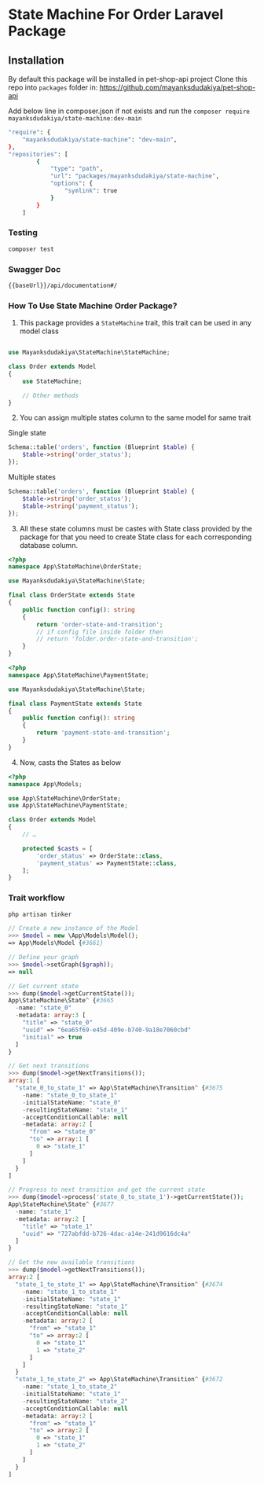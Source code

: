 # State Machine For Order Laravel Package

## Installation

By default this package will be installed in pet-shop-api project
Clone this repo into `packages` folder in: https://github.com/mayanksdudakiya/pet-shop-api

Add below line in composer.json if not exists and run the `composer require mayanksdudakiya/state-machine:dev-main`

```bash
"require": {
    "mayanksdudakiya/state-machine": "dev-main",
},
"repositories": [
        {
            "type": "path",
            "url": "packages/mayanksdudakiya/state-machine",
            "options": {
                "symlink": true
            }
        }
    ]
```


### Testing

```bash
composer test
```

### Swagger Doc

```bash
{{baseUrl}}/api/documentation#/
```

### How To Use State Machine Order Package?

1. This package provides a `StateMachine` trait, this trait can be used in any model class

```php

use Mayanksdudakiya\StateMachine\StateMachine;

class Order extends Model
{
    use StateMachine;

    // Other methods
}
```

2. You can assign multiple states column to the same model for same trait

Single state

```php
Schema::table('orders', function (Blueprint $table) {
    $table->string('order_status');
});
```

Multiple states
```php
Schema::table('orders', function (Blueprint $table) {
    $table->string('order_status');
    $table->string('payment_status');
});
```

3. All these state columns must be castes with State class provided by the package for that you need to create State class
for each corresponding database column.

```php
<?php
namespace App\StateMachine\OrderState;

use Mayanksdudakiya\StateMachine\State;

final class OrderState extends State
{
    public function config(): string
    {
        return 'order-state-and-transition';
        // if config file inside folder then
        // return 'folder.order-state-and-transition';
    }
}
```

```php
<?php
namespace App\StateMachine\PaymentState;

use Mayanksdudakiya\StateMachine\State;

final class PaymentState extends State
{
    public function config(): string
    {
        return 'payment-state-and-transition';
    }
}
```


4. Now, casts the States as below

```php
<?php
namespace App\Models;

use App\StateMachine\OrderState;
use App\StateMachine\PaymentState;

class Order extends Model
{
    // …

    protected $casts = [
        'order_status' => OrderState::class,
        'payment_status' => PaymentState::class,
    ];
}
```


### Trait workflow

```php
php artisan tinker

// Create a new instance of the Model
>>> $model = new \App\Models\Model();
=> App\Models\Model {#3661}

// Define your graph
>>> $model->setGraph($graph));
=> null

// Get current state
>>> dump($model->getCurrentState());
App\StateMachine\State^ {#3665
  -name: "state_0"
  -metadata: array:3 [
    "title" => "state_0"
    "uuid" => "6ea65f69-e45d-409e-b740-9a18e7060cbd"
    "initial" => true
  ]
}

// Get next transitions
>>> dump($model->getNextTransitions());
array:1 [
  "state_0_to_state_1" => App\StateMachine\Transition^ {#3675
    -name: "state_0_to_state_1"
    -initialStateName: "state_0"
    -resultingStateName: "state_1"
    -acceptConditionCallable: null
    -metadata: array:2 [
      "from" => "state_0"
      "to" => array:1 [
        0 => "state_1"
      ]
    ]
  }
]

// Progress to next transition and get the current state
>>> dump($model->process('state_0_to_state_1')->getCurrentState());
App\StateMachine\State^ {#3677
  -name: "state_1"
  -metadata: array:2 [
    "title" => "state_1"
    "uuid" => "727abfdd-b726-4dac-a14e-241d9616dc4a"
  ]
}

// Get the new available transitions
>>> dump($model->getNextTransitions());
array:2 [
  "state_1_to_state_1" => App\StateMachine\Transition^ {#3674
    -name: "state_1_to_state_1"
    -initialStateName: "state_1"
    -resultingStateName: "state_1"
    -acceptConditionCallable: null
    -metadata: array:2 [
      "from" => "state_1"
      "to" => array:2 [
        0 => "state_1"
        1 => "state_2"
      ]
    ]
  }
  "state_1_to_state_2" => App\StateMachine\Transition^ {#3672
    -name: "state_1_to_state_2"
    -initialStateName: "state_1"
    -resultingStateName: "state_2"
    -acceptConditionCallable: null
    -metadata: array:2 [
      "from" => "state_1"
      "to" => array:2 [
        0 => "state_1"
        1 => "state_2"
      ]
    ]
  }
]
```